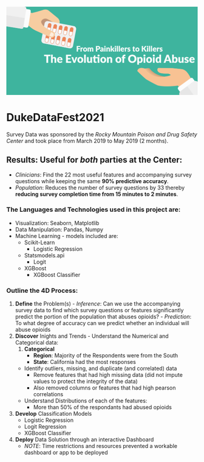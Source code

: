 ![banner](abuse.png)
# DukeDataFest2021
Survey Data was sponsored by the *Rocky Mountain Poison and Drug Safety Center* and took place from March 2019 to May 2019 (2 months).

## **Results**: Useful for *both* parties at the Center:
- *Clinicians*: Find the 22 most useful features and accompanying survey questions while keeping the same **90% predictive accuracy**.
- *Population*: Reduces the number of survey questions by 33 thereby **reducing survey completion time from 15 minutes to 2 minutes**.

### The Languages and Technologies used in this project are:
- Visualization: Seaborn, Matplotlib
- Data Manipulation: Pandas, Numpy
- Machine Learning - models included are:
  - Scikit-Learn
    - Logistic Regression
  - Statsmodels.api
    - Logit
  - XGBoost
    - XGBoost Classifier

### Outline the 4D Process:
  1. **Define** the Problem(s)
    - *Inference*: Can we use the accompanying survey data to find which survey questions or features significantly predict the portion of the population that abuses opioids?
    - *Prediction*: To what degree of accuracy can we predict whether an individual will abuse opioids 
  2. **Discover** Inights and Trends
    - Understand the Numerical and Categorical data:
        1. **Categorical**
            - **Region**: Majority of the Respondents were from the South
            - **State**: California had the most responses
      - Identify outliers, missing, and duplicate (and correlated) data
        - Remove features that had high missing data (did not impute values to protect the integrity of the data)
        - Also removed columns or features that had high pearson correlations
      - Understand Distributions of each of the features:
        - More than 50% of the respondants had abused opioids
  3. **Develop** Classification Models
      - Logistic Regression
      - Logit Regression
      - XGBoost Classifier
  5. **Deploy** Data Solution through an interactive Dashboard
      - *NOTE*: Time restrictions and resources prevented a workable dashboard or app to be deployed

